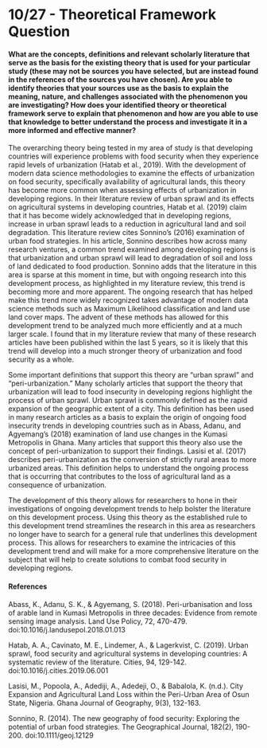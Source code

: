 # 10/27 - Theoretical Framework Question

#### What are the concepts, definitions and relevant scholarly literature that serve as the basis for the existing theory that is used for your particular study (these may not be sources you have selected, but are instead found in the references of the sources you have chosen).  Are you able to identify theories that your sources use as the basis to explain the meaning, nature, and challenges associated with the phenomenon you are investigating?  How does your identified theory or theoretical framework serve to explain that phenomenon and how are you able to use that knowledge to better understand the process and investigate it in a more informed and effective manner? 

The overarching theory being tested in my area of study is that developing countries will experience problems with food security when they experience rapid levels of urbanization (Hatab et al., 2019). With the development of modern data science methodologies to examine the effects of urbanization on food security, specifically availability of agricultural lands, this theory has become more common when assessing effects of urbanization in developing regions. In their literature review of urban sprawl and its effects on agricultural systems in developing countries, Hatab et al. (2019) claim that it has become widely acknowledged that in developing regions, increase in urban sprawl leads to a reduction in agricultural land and soil degradation. This literature review cites Sonnino’s (2016) examination of urban food strategies. In his article, Sonnino describes how across many research ventures, a common trend examined among developing regions is that urbanization and urban sprawl will lead to degradation of soil and loss of land dedicated to food production. Sonnino adds that the literature in this area is sparse at this moment in time, but with ongoing research into this development process, as highlighted in my literature review, this trend is becoming more and more apparent. The ongoing research that has helped make this trend more widely recognized takes advantage of modern data science methods such as Maximum Likelihood classification and land use land cover maps. The advent of these methods has allowed for this development trend to be analyzed much more efficiently and at a much larger scale. I found that in my literature review that many of these research articles have been published within the last 5 years, so it is likely that this trend will develop into a much stronger theory of urbanization and food security as a whole.

Some important definitions that support this theory are “urban sprawl” and “peri-urbanization.” Many scholarly articles that support the theory that urbanization will lead to food insecurity in developing regions highlight the process of urban sprawl. Urban sprawl is commonly defined as the rapid expansion of the geographic extent of a city. This definition has been used in many research articles as a basis to explain the origin of ongoing food insecurity trends in developing countries such as in Abass, Adanu, and Agyemang’s (2018) examination of land use changes in the Kumasi Metropolis in Ghana. Many articles that support this theory also use the concept of peri-urbanization to support their findings. Lasisi et al. (2017) describes peri-urbanization as the conversion of strictly rural areas to more urbanized areas. This definition helps to understand the ongoing process that is occurring that contributes to the loss of agricultural land as a consequence of urbanization. 

The development of this theory allows for researchers to hone in their investigations of ongoing development trends to help bolster the literature on this development process. Using this theory as the established rule to this development trend streamlines the research in this area as researchers no longer have to search for a general rule that underlines this development process. This allows for researchers to examine the intricacies of this development trend and will make for a more comprehensive literature on the subject that will help to create solutions to combat food security in developing regions. 

#### References

Abass, K., Adanu, S. K., & Agyemang, S. (2018). Peri-urbanisation and loss of arable land in Kumasi Metropolis in three decades: Evidence from remote sensing image analysis. Land Use Policy, 72, 470-479. doi:10.1016/j.landusepol.2018.01.013

Hatab, A. A., Cavinato, M. E., Lindemer, A., & Lagerkvist, C. (2019). Urban sprawl, food security and agricultural systems in developing countries: A systematic review of the literature. Cities, 94, 129-142. doi:10.1016/j.cities.2019.06.001

Lasisi, M., Popoola, A., Adediji, A., Adedeji, O., & Babalola, K. (n.d.). City Expansion and Agricultural Land Loss within the Peri-Urban Area of Osun State, Nigeria. Ghana Journal of Geography, 9(3), 132-163.

Sonnino, R. (2014). The new geography of food security: Exploring the potential of urban food strategies. The Geographical Journal, 182(2), 190-200. doi:10.1111/geoj.12129



